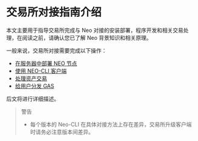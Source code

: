 # 交易所对接指南介绍

本文主要用于指导交易所完成与 Neo 对接的安装部署，程序开发和相关交易处理，在阅读之前，请确认您已了解 Neo 背景知识和相关原理。

一般来说，交易所对接需要完成以下操作：

- [在服务器中部署 NEO 节点](deploynode.md)
- [使用 NEO-CLI 客户端](client.md)
- [处理资产交易](transaction.md)
- [给用户分发 GAS](gas.md)

后文将进行详细描述。

> 警告
>
> - 每个版本的 Neo-CLI 在具体对接方法上存在差异，交易所升级客户端时请务必注意版本间差异。



